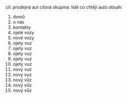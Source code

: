 cíl: prodejna aut
cílová skupina: lidé co chtějí auto
obsah:
1. domů
2. o nás
3. kontakty
4. ojeté vozy
5. nové vozy
6. ojety vuz
7. ojety vuz
8. ojety vuz
9. ojety vuz
10. ojety vuz
11. novy vuz
12. novy vuz
13. nový vůz
14. nový vůz
15. nový vůz
